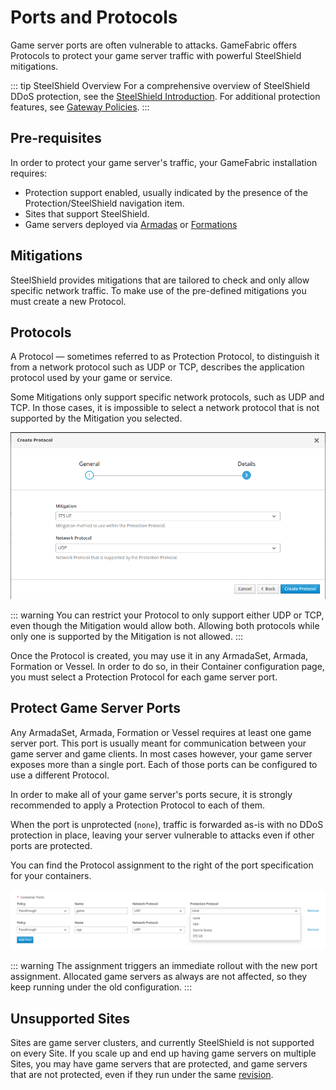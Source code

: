 # Ports and Protocols

Game server ports are often vulnerable to attacks.
GameFabric offers Protocols to protect your game server traffic with powerful SteelShield mitigations.

::: tip SteelShield Overview
For a comprehensive overview of SteelShield DDoS protection, see the [SteelShield Introduction](/steelshield/unreal-engine-plugin/introduction). For additional protection features, see [Gateway Policies](gateway-policies).
:::

## Pre-requisites

In order to protect your game server's traffic, your GameFabric installation requires:

- Protection support enabled, usually indicated by the presence of the Protection/SteelShield navigation item.
- Sites that support SteelShield.
- Game servers deployed via [Armadas](/multiplayer-servers/hosting-models/identifying-your-hosting-model#armadas) or [Formations](/multiplayer-servers/hosting-models/identifying-your-hosting-model#formations)

## Mitigations

SteelShield provides mitigations that are tailored to check and only allow specific network traffic.
To make use of the pre-defined mitigations you must create a new Protocol.

## Protocols

A Protocol — sometimes referred to as Protection Protocol,
to distinguish it from a network protocol such as UDP or TCP,
describes the application protocol used by your game or service.

Some Mitigations only support specific network protocols, such as UDP and TCP.
In those cases, it is impossible to select a network protocol that is not supported by the Mitigation you selected.

![create-protocol.png](images/create-protocol.png)

::: warning
You can restrict your Protocol to only support either UDP or TCP, even though the Mitigation would allow both.
Allowing both protocols while only one is supported by the Mitigation is not allowed.
:::

Once the Protocol is created, you may use it in any ArmadaSet, Armada, Formation or Vessel.
In order to do so, in their Container configuration page, you must select a Protection Protocol for each game server port.

## Protect Game Server Ports

Any ArmadaSet, Armada, Formation or Vessel requires at least one game server port.
This port is usually meant for communication between your game server and game clients.
In most cases however, your game server exposes more than a single port.
Each of those ports can be configured to use a different Protocol.

In order to make all of your game server's ports secure, it is strongly recommended to apply a Protection Protocol to each of them.

When the port is unprotected (`none`), traffic is forwarded as-is with no DDoS protection in place,
leaving your server vulnerable to attacks even if other ports are protected.

You can find the Protocol assignment to the right of the port specification for your containers.

![game-server-ports.png](images/game-server-ports.png)

::: warning
The assignment triggers an immediate rollout with the new port assignment.
Allocated game servers as always are not affected, so they keep running under the old configuration.
:::

## Unsupported Sites

Sites are game server clusters, and currently SteelShield is not supported on every Site.
If you scale up and end up having game servers on multiple Sites, you may have game servers that are protected,
and game servers that are not protected, even if they run under the same [revision](/multiplayer-servers/getting-started/glossary#revision).

